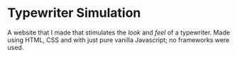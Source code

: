 # Typewriter Simulation
A website that I made that stimulates the *look* and *feel* of a typewriter. Made using HTML, CSS and with just pure vanilla Javascript; no frameworks were used.

